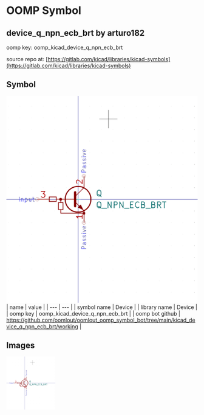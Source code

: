 # OOMP Symbol  
## device_q_npn_ecb_brt  by arturo182  
  
oomp key: oomp_kicad_device_q_npn_ecb_brt  
  
source repo at: [https://gitlab.com/kicad/libraries/kicad-symbols](https://gitlab.com/kicad/libraries/kicad-symbols)  
## Symbol  
  
[![working.png](working_600.png)](working.png)  
| name | value | 
| --- | --- | 
| symbol name | Device | 
| library name | Device | 
| oomp key | oomp_kicad_device_q_npn_ecb_brt | 
| oomp bot github | https://github.com/oomlout/oomlout_oomp_symbol_bot/tree/main/kicad_device_q_npn_ecb_brt/working | 
## Images  
  
[![working.png](working_140.png)](working.png)  
